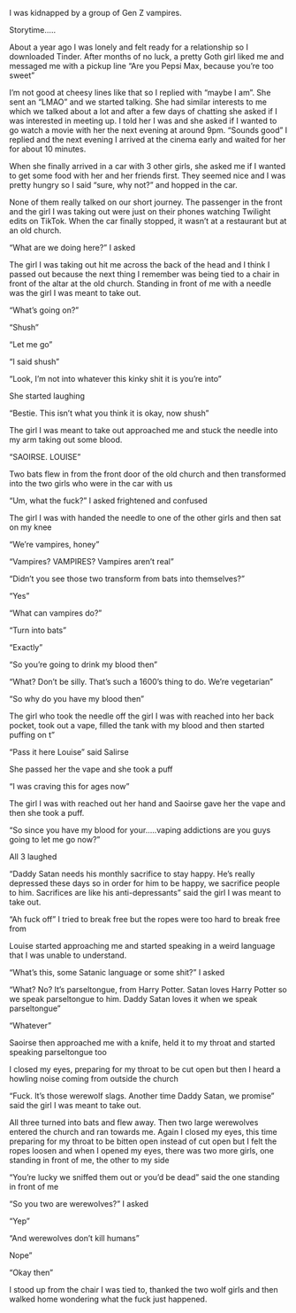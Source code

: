 I was kidnapped by a group of Gen Z vampires. 

Storytime…..

About a year ago I was lonely and felt ready for a relationship so I downloaded Tinder. After months of no luck, a pretty Goth girl liked me and messaged me with a pickup line “Are you Pepsi Max, because you’re too sweet”

I’m not good at cheesy lines like that so I replied with “maybe I am”. She sent an “LMAO” and we started talking. She had similar interests to me which we talked about a lot and after a few days of chatting she asked if I was interested in meeting up. I told her I was and she asked if I wanted to go watch a movie with her the next evening at around 9pm. “Sounds good” I replied and the next evening I arrived at the cinema early and waited for her for about 10 minutes. 

When she finally arrived in a car with 3 other girls, she asked me if I wanted to get some food with her and her friends first. They seemed nice and I was pretty hungry so I said “sure, why not?” and hopped in the car. 

None of them really talked on our short journey. The passenger in the front and the girl I was taking out were just on their phones watching Twilight edits on TikTok. When the car finally stopped, it wasn’t at a restaurant but at an old church. 

“What are we doing here?” I asked

The girl I was taking out hit me across the back of the head and I think I passed out because the next thing I remember was being tied to a chair in front of the altar at the old church. Standing in front of me with a needle was the girl I was meant to take out.

“What’s going on?”

“Shush”

“Let me go”

“I said shush”

“Look, I’m not into whatever this kinky shit it is you’re into”

She started laughing

“Bestie. This isn’t what you think it is okay, now shush”

The girl I was meant to take out approached me and stuck the needle into my arm taking out some blood. 

“SAOIRSE. LOUISE”

Two bats flew in from the front door of the old church and then transformed into the two girls who were in the car with us

“Um, what the fuck?” I asked frightened and confused

The girl I was with handed the needle to one of the other girls and then sat on my knee

“We’re vampires, honey”

“Vampires? VAMPIRES? Vampires aren’t real”

“Didn’t you see those two transform from bats into themselves?”

“Yes”

“What can vampires do?”

“Turn into bats”

“Exactly”

“So you’re going to drink my blood then”

“What? Don’t be silly. That’s such a 1600’s thing to do. We’re vegetarian”

“So why do you have my blood then”

The girl who took the needle off the girl I was with reached into her back pocket, took out a vape, filled the tank with my blood and then started puffing on t”

“Pass it here Louise” said Salirse

She passed her the vape and she took a puff

“I was craving this for ages now”

The girl I was with reached out her hand and Saoirse gave her the vape and then she took a puff.

“So since you have my blood for your…..vaping addictions are you guys going to let me go now?”

All 3 laughed

“Daddy Satan needs his monthly sacrifice to stay happy. He’s really depressed these days so in order for him to be happy, we sacrifice people to him. Sacrifices are like his anti-depressants” said the girl I was meant to take out. 

“Ah fuck off” I tried to break free but the ropes were too hard to break free from

Louise started approaching me and started speaking in a weird language that I was unable to understand. 

“What’s this, some Satanic language or some shit?” I asked

“What? No? It’s parseltongue, from Harry Potter. Satan loves Harry Potter so we speak parseltongue to him. Daddy Satan loves it when we speak parseltongue”

“Whatever”

Saoirse then approached me with a knife, held it to my throat and started speaking parseltongue too

I closed my eyes, preparing for my throat to be cut open but then I heard a howling noise coming from outside the church

“Fuck. It’s those werewolf slags. Another time Daddy Satan, we promise” said the girl I was meant to take out.

All three turned into bats and flew away. Then two large werewolves entered the church and ran towards me. Again I closed my eyes, this time preparing for my throat to be bitten open instead of cut open but I felt the ropes loosen and when I opened my eyes, there was two more girls, one standing in front of me, the other to my side

“You’re lucky we sniffed them out or you’d be dead” said the one standing in front of me

“So you two are werewolves?” I asked

“Yep”

“And werewolves don’t kill humans”

Nope”

“Okay then”

I stood up from the chair I was tied to, thanked the two wolf girls and then walked home wondering what the fuck just happened.